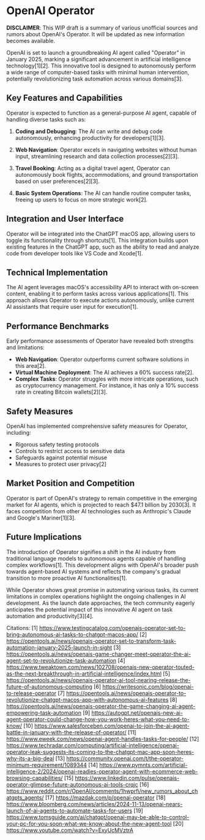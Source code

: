 # OpenAI Operator

**DISCLAIMER**: This WIP draft is a summary of various unofficial sources and rumors about OpenAI's Operator. It will be updated as new information becomes available.

OpenAI is set to launch a groundbreaking AI agent called "Operator" in January 2025, marking a significant advancement in artificial intelligence technology[1][2]. This innovative tool is designed to autonomously perform a wide range of computer-based tasks with minimal human intervention, potentially revolutionizing task automation across various domains[3].

## Key Features and Capabilities

Operator is expected to function as a general-purpose AI agent, capable of handling diverse tasks such as:

1. **Coding and Debugging**: The AI can write and debug code autonomously, enhancing productivity for developers[1][3].

2. **Web Navigation**: Operator excels in navigating websites without human input, streamlining research and data collection processes[2][3].

3. **Travel Booking**: Acting as a digital travel agent, Operator can autonomously book flights, accommodations, and ground transportation based on user preferences[2][3].

4. **Basic System Operations**: The AI can handle routine computer tasks, freeing up users to focus on more strategic work[2].

## Integration and User Interface

Operator will be integrated into the ChatGPT macOS app, allowing users to toggle its functionality through shortcuts[1]. This integration builds upon existing features in the ChatGPT app, such as the ability to read and analyze code from developer tools like VS Code and Xcode[1].

## Technical Implementation

The AI agent leverages macOS's accessibility API to interact with on-screen content, enabling it to perform tasks across various applications[1]. This approach allows Operator to execute actions autonomously, unlike current AI assistants that require user input for execution[1].

## Performance Benchmarks

Early performance assessments of Operator have revealed both strengths and limitations:

- **Web Navigation**: Operator outperforms current software solutions in this area[2].
- **Virtual Machine Deployment**: The AI achieves a 60% success rate[2].
- **Complex Tasks**: Operator struggles with more intricate operations, such as cryptocurrency management. For instance, it has only a 10% success rate in creating Bitcoin wallets[2][3].

## Safety Measures

OpenAI has implemented comprehensive safety measures for Operator, including:

- Rigorous safety testing protocols
- Controls to restrict access to sensitive data
- Safeguards against potential misuse
- Measures to protect user privacy[2]

## Market Position and Competition

Operator is part of OpenAI's strategy to remain competitive in the emerging market for AI agents, which is projected to reach $47.1 billion by 2030[3]. It faces competition from other AI technologies such as Anthropic's Claude and Google's Mariner[1][3].

## Future Implications

The introduction of Operator signifies a shift in the AI industry from traditional language models to autonomous agents capable of handling complex workflows[1]. This development aligns with OpenAI's broader push towards agent-based AI systems and reflects the company's gradual transition to more proactive AI functionalities[1].

While Operator shows great promise in automating various tasks, its current limitations in complex operations highlight the ongoing challenges in AI development. As the launch date approaches, the tech community eagerly anticipates the potential impact of this innovative AI agent on task automation and productivity[3][4].

Citations:
[1] https://www.testingcatalog.com/openais-operator-set-to-bring-autonomous-ai-tasks-to-chatgpt-macos-app/
[2] https://opentools.ai/news/openais-operator-set-to-transform-task-automation-january-2025-launch-in-sight
[3] https://opentools.ai/news/openais-game-changer-meet-operator-the-ai-agent-set-to-revolutionize-task-automation
[4] https://www.tweaktown.com/news/102708/openais-new-operator-touted-as-the-next-breakthrough-in-artificial-intelligence/index.html
[5] https://opentools.ai/news/openais-operator-ai-tool-nearing-release-the-future-of-autonomous-computing
[6] https://writesonic.com/blog/openai-to-release-operator
[7] https://opentools.ai/news/openais-operator-to-revolutionize-chatgpt-macos-app-with-autonomous-ai-features
[8] https://opentools.ai/news/openais-operator-the-game-changing-ai-agent-empowering-task-automation
[9] https://autogpt.net/openais-new-ai-agent-operator-could-change-how-you-work-heres-what-you-need-to-know/
[10] https://www.salesforceben.com/openai-to-join-the-ai-agent-battle-in-january-with-the-release-of-operator/
[11] https://www.eweek.com/news/openai-agent-handles-tasks-for-people/
[12] https://www.techradar.com/computing/artificial-intelligence/openai-operator-leak-suggests-its-coming-to-the-chatgpt-mac-app-soon-heres-why-its-a-big-deal
[13] https://community.openai.com/t/the-operator-minimum-requirement/1089344
[14] https://www.pymnts.com/artificial-intelligence-2/2024/openai-readies-operator-agent-with-ecommerce-web-browsing-capabilities/
[15] https://www.linkedin.com/pulse/openais-operator-glimpse-future-autonomous-ai-tools-crqjc
[16] https://www.reddit.com/r/OpenAI/comments/1hwprfi/new_rumors_about_chatgpts_agents/
[17] https://mazdak.com/p/openai-operator
[18] https://www.bloomberg.com/news/articles/2024-11-13/openai-nears-launch-of-ai-agents-to-automate-tasks-for-users
[19] https://www.tomsguide.com/ai/chatgpt/openai-may-be-able-to-control-your-pc-for-you-soon-what-we-know-about-the-new-agent-tool
[20] https://www.youtube.com/watch?v=ExyUcMVztrA